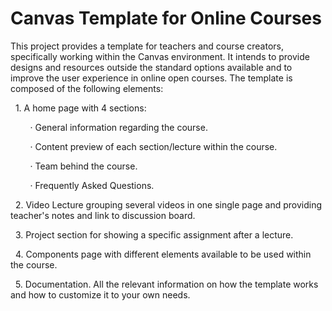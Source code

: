 # Canvas Template for Online Courses

This project provides a template for teachers and course creators, specifically working within the Canvas environment. It intends to provide designs and resources outside the standard options available and to improve the user experience in online open courses.
The template is composed of the following elements:

  1. A home page with 4 sections:

        · General information regarding the course.

        · Content preview of each section/lecture within the course.

        · Team behind the course.

        · Frequently Asked Questions.


  2. Video Lecture grouping several videos in one single page and providing teacher's notes and link to discussion board.

  3. Project section for showing a specific assignment after a lecture.

  4. Components page with different elements available to be used within the course.

  5. Documentation. All the relevant information on how the template works and how to customize it to your own needs.
